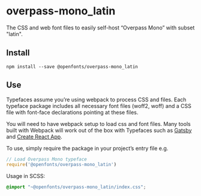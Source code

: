 
# overpass-mono_latin

The CSS and web font files to easily self-host “Overpass Mono” with subset "latin".

## Install

`npm install --save @openfonts/overpass-mono_latin`

## Use

Typefaces assume you’re using webpack to process CSS and files. Each typeface
package includes all necessary font files (woff2, woff) and a CSS file with
font-face declarations pointing at these files.

You will need to have webpack setup to load css and font files. Many tools built
with Webpack will work out of the box with Typefaces such as [Gatsby](https://github.com/gatsbyjs/gatsby)
and [Create React App](https://github.com/facebookincubator/create-react-app).

To use, simply require the package in your project’s entry file e.g.

```javascript
// Load Overpass Mono typeface
require('@openfonts/overpass-mono_latin')
```

Usage in SCSS:
```scss
@import "~@openfonts/overpass-mono_latin/index.css";
```
